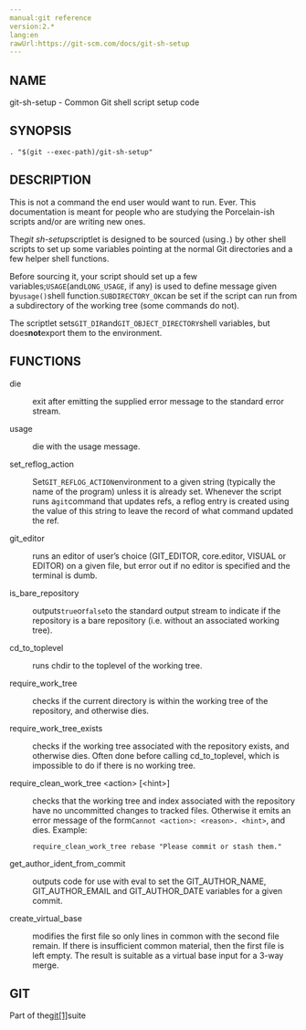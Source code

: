 ```yaml
---
manual:git reference
version:2.*
lang:en
rawUrl:https://git-scm.com/docs/git-sh-setup
---
```



## NAME<a name="_name"></a>


git-sh-setup - Common Git shell script setup code





## SYNOPSIS<a name="_synopsis"></a>

```
. "$(git --exec-path)/git-sh-setup"
```




## DESCRIPTION<a name="_description"></a>


This is not a command the end user would want to run. Ever. This documentation is meant for people who are studying the Porcelain-ish scripts and/or are writing new ones.




The<em>git sh-setup</em>scriptlet is designed to be sourced (using`.`) by other shell scripts to set up some variables pointing at the normal Git directories and a few helper shell functions.




Before sourcing it, your script should set up a few variables;`USAGE`(and`LONG_USAGE`, if any) is used to define message given by`usage()`shell function.`SUBDIRECTORY_OK`can be set if the script can run from a subdirectory of the working tree (some commands do not).




The scriptlet sets`GIT_DIR`and`GIT_OBJECT_DIRECTORY`shell variables, but does**not**export them to the environment.





## FUNCTIONS<a name="_functions"></a>
<dl><dt id='git-sh-setup-die'>die</dt><dd>

exit after emitting the supplied error message to the standard error stream.

</dd><dt id='git-sh-setup-usage'>usage</dt><dd>

die with the usage message.

</dd><dt id='git-sh-setup-setreflogaction'>set_reflog_action</dt><dd>

Set`GIT_REFLOG_ACTION`environment to a given string (typically the name of the program) unless it is already set. Whenever the script runs a`git`command that updates refs, a reflog entry is created using the value of this string to leave the record of what command updated the ref.

</dd><dt id='git-sh-setup-giteditor'>git_editor</dt><dd>

runs an editor of user’s choice (GIT_EDITOR, core.editor, VISUAL or EDITOR) on a given file, but error out if no editor is specified and the terminal is dumb.

</dd><dt id='git-sh-setup-isbarerepository'>is_bare_repository</dt><dd>

outputs`true`or`false`to the standard output stream to indicate if the repository is a bare repository (i.e. without an associated working tree).

</dd><dt id='git-sh-setup-cdtotoplevel'>cd_to_toplevel</dt><dd>

runs chdir to the toplevel of the working tree.

</dd><dt id='git-sh-setup-requireworktree'>require_work_tree</dt><dd>

checks if the current directory is within the working tree of the repository, and otherwise dies.

</dd><dt id='git-sh-setup-requireworktreeexists'>require_work_tree_exists</dt><dd>

checks if the working tree associated with the repository exists, and otherwise dies. Often done before calling cd_to_toplevel, which is impossible to do if there is no working tree.

</dd><dt id='git-sh-setup-requirecleanworktreeltactiongtlthintgt'>require_clean_work_tree &lt;action&gt; [&lt;hint&gt;]</dt><dd>

checks that the working tree and index associated with the repository have no uncommitted changes to tracked files. Otherwise it emits an error message of the form`Cannot <action>: <reason>. <hint>`, and dies. Example:


```
require_clean_work_tree rebase "Please commit or stash them."
```


</dd><dt id='git-sh-setup-getauthoridentfromcommit'>get_author_ident_from_commit</dt><dd>

outputs code for use with eval to set the GIT_AUTHOR_NAME, GIT_AUTHOR_EMAIL and GIT_AUTHOR_DATE variables for a given commit.

</dd><dt id='git-sh-setup-createvirtualbase'>create_virtual_base</dt><dd>

modifies the first file so only lines in common with the second file remain. If there is insufficient common material, then the first file is left empty. The result is suitable as a virtual base input for a 3-way merge.

</dd></dl>



## GIT<a name="_git"></a>


Part of the[git[1]](%2248  "")suite





